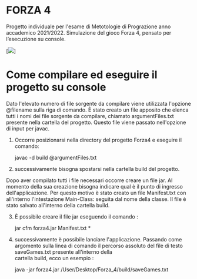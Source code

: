 # FORZA 4
Progetto individuale per l'esame di Metotologie di Prograzione anno accademico 2021/2022.
Simulazione del gioco Forza 4, pensato per l’esecuzione su console.

[![]([https:://github/Stefano_](https://github.com/StefanoBollella/Appunti_Universitari/blob/main/1_anno/metotologie_di_programmazione/Progetto_Forza_4/IMG_0879.PNG))]

# Come compilare ed eseguire il progetto su console

Dato l'elevato numero di file sorgente da compilare viene utilizzata l'opzione 
@filename sulla riga di comando. 
È stato creato un file apposito che elenca tutti i nomi dei file sorgente da compilare, chiamato argumentFiles.txt presente nella cartella del progetto.
Questo file viene passato nell'opzione di input per javac.

1) Occorre posizionarsi nella directory del progetto Forza4 e eseguire il comando: 
  
    javac -d build @argumentFiles.txt

2) successivamente bisogna spostarsi nella cartella build del progetto.

Dopo aver compilato tutti i file necessari occorre creare un file jar.
Al momento della sua creazione bisogna indicare qual è il punto di ingresso dell'applicazione. Per questo motivo è stato creato un file Manifest.txt
con all'interno l'intestazione Main-Class: seguita dal nome della classe.
Il file è stato salvato all'interno della cartella build.

3) È possibile creare il file jar eseguendo il comando : 
    
    jar cfm forza4.jar Manifest.txt  *

4) successivamente è possibile lanciare l'applicazione.
  Passando come argomento sulla linea di comando  il percorso 
  assoluto del file di testo saveGames.txt presente all'interno della     
  cartella build, ecco un esempio : 
 
    java -jar forza4.jar  /User/Desktop/Forza_4/build/saveGames.txt 
 
 


